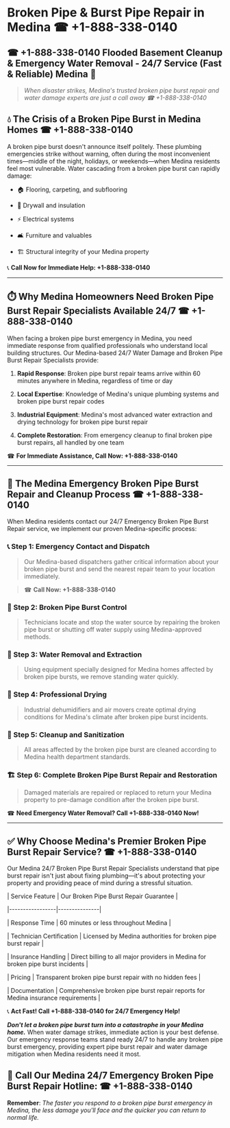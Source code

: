 # Broken Pipe & Burst Pipe Repair in Medina ☎ +1-888-338-0140  
## ☎ +1-888-338-0140 Flooded Basement Cleanup & Emergency Water Removal - 24/7 Service (Fast & Reliable) Medina 🚨  

> *When disaster strikes, Medina's trusted broken pipe burst repair and water damage experts are just a call away ☎ +1-888-338-0140*  

## 💧 The Crisis of a Broken Pipe Burst in Medina Homes ☎ +1-888-338-0140  

A broken pipe burst doesn't announce itself politely. These plumbing emergencies strike without warning, often during the most inconvenient times—middle of the night, holidays, or weekends—when Medina residents feel most vulnerable. Water cascading from a broken pipe burst can rapidly damage:  

* 🏠 Flooring, carpeting, and subflooring  
* 🧱 Drywall and insulation  
* ⚡ Electrical systems  
* 🛋️ Furniture and valuables  
* 🏗️ Structural integrity of your Medina property  

📞 **Call Now for Immediate Help: +1-888-338-0140**  

---  

## ⏱️ Why Medina Homeowners Need Broken Pipe Burst Repair Specialists Available 24/7 ☎ +1-888-338-0140  

When facing a broken pipe burst emergency in Medina, you need immediate response from qualified professionals who understand local building structures. Our Medina-based 24/7 Water Damage and Broken Pipe Burst Repair Specialists provide:  

1. **Rapid Response**: Broken pipe burst repair teams arrive within 60 minutes anywhere in Medina, regardless of time or day  
2. **Local Expertise**: Knowledge of Medina's unique plumbing systems and broken pipe burst repair codes  
3. **Industrial Equipment**: Medina's most advanced water extraction and drying technology for broken pipe burst repair  
4. **Complete Restoration**: From emergency cleanup to final broken pipe burst repairs, all handled by one team  

☎ **For Immediate Assistance, Call Now: +1-888-338-0140**  

---  

## 🔧 The Medina Emergency Broken Pipe Burst Repair and Cleanup Process ☎ +1-888-338-0140  

When Medina residents contact our 24/7 Emergency Broken Pipe Burst Repair service, we implement our proven Medina-specific process:  

### 📞 Step 1: Emergency Contact and Dispatch  
> Our Medina-based dispatchers gather critical information about your broken pipe burst and send the nearest repair team to your location immediately.  
> ☎ **Call Now: +1-888-338-0140**  

### 🚿 Step 2: Broken Pipe Burst Control  
> Technicians locate and stop the water source by repairing the broken pipe burst or shutting off water supply using Medina-approved methods.  

### 🌊 Step 3: Water Removal and Extraction  
> Using equipment specially designed for Medina homes affected by broken pipe bursts, we remove standing water quickly.  

### 💨 Step 4: Professional Drying  
> Industrial dehumidifiers and air movers create optimal drying conditions for Medina's climate after broken pipe burst incidents.  

### 🧼 Step 5: Cleanup and Sanitization  
> All areas affected by the broken pipe burst are cleaned according to Medina health department standards.  

### 🏗️ Step 6: Complete Broken Pipe Burst Repair and Restoration  
> Damaged materials are repaired or replaced to return your Medina property to pre-damage condition after the broken pipe burst.  

☎ **Need Emergency Water Removal? Call +1-888-338-0140 Now!**  

---  

## ✅ Why Choose Medina's Premier Broken Pipe Burst Repair Service? ☎ +1-888-338-0140  

Our Medina 24/7 Broken Pipe Burst Repair Specialists understand that pipe burst repair isn't just about fixing plumbing—it's about protecting your property and providing peace of mind during a stressful situation.  

| Service Feature | Our Broken Pipe Burst Repair Guarantee |  
|-----------------|---------------|  
| Response Time | 60 minutes or less throughout Medina |  
| Technician Certification | Licensed by Medina authorities for broken pipe burst repair |  
| Insurance Handling | Direct billing to all major providers in Medina for broken pipe burst incidents |  
| Pricing | Transparent broken pipe burst repair with no hidden fees |  
| Documentation | Comprehensive broken pipe burst repair reports for Medina insurance requirements |  

📞 **Act Fast! Call +1-888-338-0140 for 24/7 Emergency Help!**  

***Don't let a broken pipe burst turn into a catastrophe in your Medina home.*** When water damage strikes, immediate action is your best defense. Our emergency response teams stand ready 24/7 to handle any broken pipe burst emergency, providing expert pipe burst repair and water damage mitigation when Medina residents need it most.  

## 📱 Call Our Medina 24/7 Emergency Broken Pipe Burst Repair Hotline: ☎ +1-888-338-0140  

**Remember**: *The faster you respond to a broken pipe burst emergency in Medina, the less damage you'll face and the quicker you can return to normal life.*